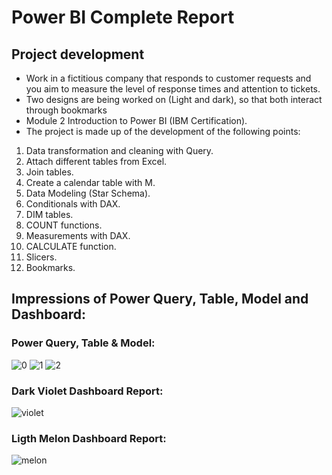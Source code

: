<h1>Power BI Complete Report</h1>

<h2>Project development</h2>

<ul>
  <li>Work in a fictitious company that responds to customer requests and you aim to measure the level of response times and attention to tickets. </li>
  <li>Two designs are being worked on (Light and dark), so that both interact through bookmarks</li>
  <li>Module 2 Introduction to Power BI (IBM Certification).</li>
  <li>The project is made up of the development of the following points:</li>
</ul>
  
<ol>
  <li>Data transformation and cleaning with Query.</li>
  <li>Attach different tables from Excel.</li>
  <li>Join tables.</li>
  <li>Create a calendar table with M.</li>
  <li>Data Modeling (Star Schema).</li>
  <li>Conditionals with DAX.</li>
  <li>DIM tables.</li>
  <li>COUNT functions.</li>
  <li>Measurements with DAX.</li>
  <li>CALCULATE function.</li>
  <li>Slicers.</li>
  <li>Bookmarks.</li>
</ol>

<h2>Impressions of Power Query, Table, Model and Dashboard:</h2>

<h3>Power Query, Table & Model:</h3>

![0](https://github.com/sandraldr27/powerBI_completeReport/assets/116546588/6a2f32ee-02b4-4cc1-b31b-b1ebd6e30b55)
![1](https://github.com/sandraldr27/powerBI_completeReport/assets/116546588/20b3a1a8-c69a-470a-9b44-7b98168f3d8b)
![2](https://github.com/sandraldr27/powerBI_completeReport/assets/116546588/12054cd9-73c9-4ae6-9dc7-0bd40c838dc0)

<h3>Dark Violet Dashboard Report:</h3>

![violet](https://github.com/sandraldr27/powerBI_completeReport/assets/116546588/ad4acfa6-5822-49c3-abf8-dce7e60796e9)


<h3>Ligth Melon Dashboard Report:</h3>

![melon](https://github.com/sandraldr27/powerBI_completeReport/assets/116546588/dd1538e5-3f14-4678-885c-c83c4c3fd836)


